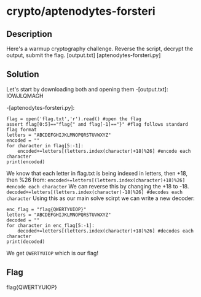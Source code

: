 # crypto/aptenodytes-forsteri

## Description
Here's a warmup cryptography challenge. Reverse the script, decrypt the output, submit the flag.
[output.txt] [aptenodytes-forsteri.py]

## Solution
Let's start by downloading both and opening them
-[output.txt]:
IOWJLQMAGH

-[aptenodytes-forsteri.py]:
```
flag = open('flag.txt','r').read() #open the flag
assert flag[0:5]=="flag{" and flag[-1]=="}" #flag follows standard flag format
letters = "ABCDEFGHIJKLMNOPQRSTUVWXYZ"
encoded = ""
for character in flag[5:-1]:
    encoded+=letters[(letters.index(character)+18)%26] #encode each character
print(encoded)
```

We know that each letter in flag.txt is being indexed in letters, then +18, then %26 from: 
`encoded+=letters[(letters.index(character)+18)%26] #encode each character`
We can reverse this by changing the +18 to -18.
`decoded+=letters[(letters.index(character)-18)%26] #decodes each character`
Using this as our main solve scirpt we can write a new decoder:
```
enc_flag = "flag{QWERTYUIOP}"
letters = "ABCDEFGHIJKLMNOPQRSTUVWXYZ"
decoded = ""
for character in enc_flag[5:-1]:
    decoded+=letters[(letters.index(character)+18)%26] #decodes each character
print(decoded)
```
We get `QWERTYUIOP` which is our flag!

## Flag
flag{QWERTYUIOP}